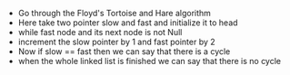 - Go through the Floyd's Tortoise and Hare algorithm
- Here take two pointer slow and fast and initialize it to head
- while fast node and its next node is not Null
- increment the slow pointer by 1 and fast pointer by 2
- Now if slow == fast then we can say that there is a cycle
- when the whole linked list is finished we can say that there is no cycle